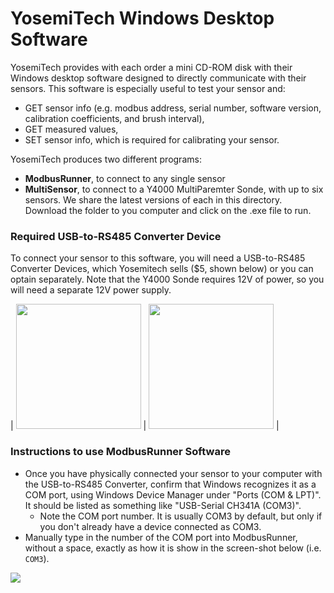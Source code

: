# YosemiTech Windows Desktop Software

YosemiTech provides with each order a mini CD-ROM disk with their Windows desktop software designed to directly communicate with their sensors. This software is especially useful to test your sensor and:
- GET sensor info (e.g. modbus address, serial number, software version, calibration coefficients, and brush interval),
- GET measured values,
- SET sensor info, which is required for calibrating your sensor.

YosemiTech produces two different programs:
- **ModbusRunner**, to connect to any single sensor
- **MultiSensor**, to connect to a Y4000 MultiParemter Sonde, with up to six sensors.
We share the latest versions of each in this directory. Download the folder to you computer and click on the .exe file to run.

### Required USB-to-RS485 Converter Device
To connect your sensor to this software, you will need a USB-to-RS485 Converter Devices, which Yosemitech sells ($5, shown below) or you can optain separately. Note that the Y4000 Sonde requires 12V of power, so you will need a separate 12V power supply.

| <img src="https://github.com/EnviroDIY/YosemitechModbus/blob/master/doc/Images/USB-RS485-converter-front.JPG"  height="200"> | <img src="https://github.com/EnviroDIY/YosemitechModbus/blob/master/doc/Images/USB-RS485-converter-back.JPG"  height="200"> |


### Instructions to use ModbusRunner Software
- Once you have physically connected your sensor to your computer with the USB-to-RS485 Converter, confirm that Windows recognizes it as a COM port, using Windows Device Manager under "Ports (COM & LPT)". It should be listed as something like "USB-Serial CH341A (COM3)".
  - Note the COM port number. It is usually COM3 by default, but only if you don't already have a device connected as COM3.
- Manually type in the number of the COM port into ModbusRunner, without a space, exactly as how it is show in the screen-shot below (i.e. `COM3`).

<img src="https://github.com/EnviroDIY/YosemitechModbus/blob/master/doc/Images/ModbusRunner-v2.4_1-Probe.png">
